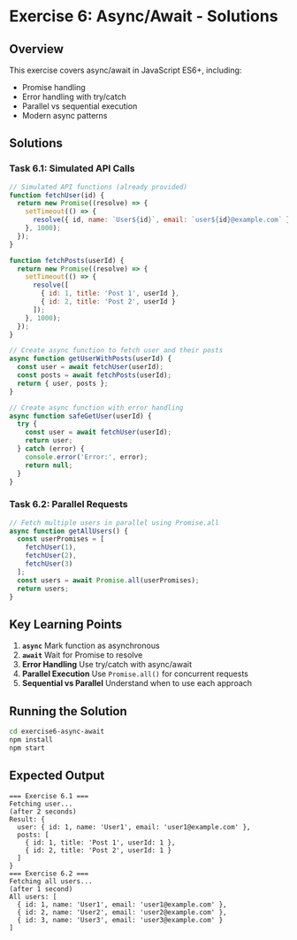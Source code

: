 # Exercise 6: Async/Await - Solutions

## Overview

This exercise covers async/await in JavaScript ES6+, including:
- Promise handling
- Error handling with try/catch
- Parallel vs sequential execution
- Modern async patterns

## Solutions

### Task 6.1: Simulated API Calls

```javascript
// Simulated API functions (already provided)
function fetchUser(id) {
  return new Promise((resolve) => {
    setTimeout(() => {
      resolve({ id, name: `User${id}`, email: `user${id}@example.com` });
    }, 1000);
  });
}

function fetchPosts(userId) {
  return new Promise((resolve) => {
    setTimeout(() => {
      resolve([
        { id: 1, title: 'Post 1', userId },
        { id: 2, title: 'Post 2', userId }
      ]);
    }, 1000);
  });
}

// Create async function to fetch user and their posts
async function getUserWithPosts(userId) {
  const user = await fetchUser(userId);
  const posts = await fetchPosts(userId);
  return { user, posts };
}

// Create async function with error handling
async function safeGetUser(userId) {
  try {
    const user = await fetchUser(userId);
    return user;
  } catch (error) {
    console.error('Error:', error);
    return null;
  }
}
```

### Task 6.2: Parallel Requests

```javascript
// Fetch multiple users in parallel using Promise.all
async function getAllUsers() {
  const userPromises = [
    fetchUser(1),
    fetchUser(2),
    fetchUser(3)
  ];
  const users = await Promise.all(userPromises);
  return users;
}
```

## Key Learning Points

1. **`async`** Mark function as asynchronous
2. **`await`** Wait for Promise to resolve
3. **Error Handling** Use try/catch with async/await
4. **Parallel Execution** Use `Promise.all()` for concurrent requests
5. **Sequential vs Parallel** Understand when to use each approach

## Running the Solution

```bash
cd exercise6-async-await
npm install
npm start
```

## Expected Output

```
=== Exercise 6.1 ===
Fetching user...
(after 2 seconds)
Result: {
  user: { id: 1, name: 'User1', email: 'user1@example.com' },
  posts: [
    { id: 1, title: 'Post 1', userId: 1 },
    { id: 2, title: 'Post 2', userId: 1 }
  ]
}
=== Exercise 6.2 ===
Fetching all users...
(after 1 second)
All users: [
  { id: 1, name: 'User1', email: 'user1@example.com' },
  { id: 2, name: 'User2', email: 'user2@example.com' },
  { id: 3, name: 'User3', email: 'user3@example.com' }
]
```
